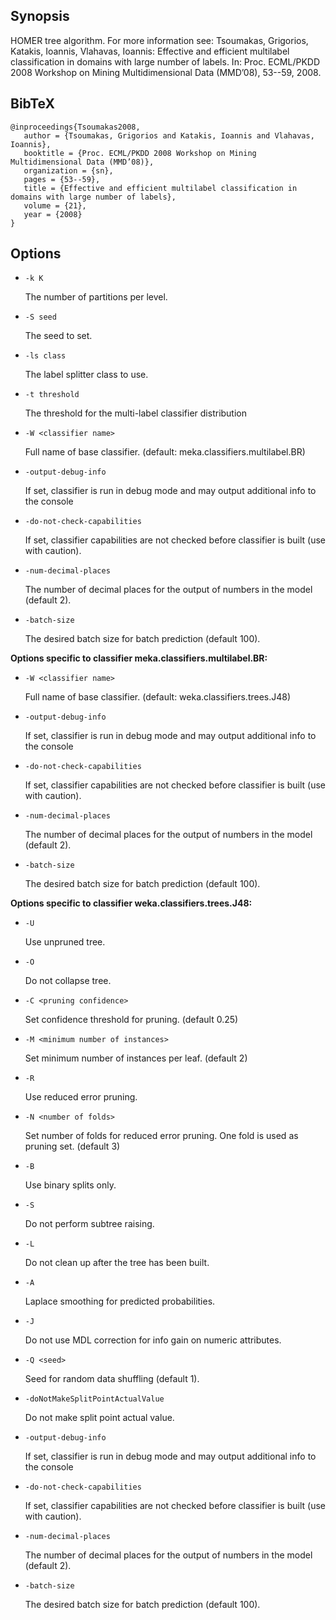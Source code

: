 ## Synopsis
HOMER tree algorithm. For more information see:
Tsoumakas, Grigorios, Katakis, Ioannis, Vlahavas, Ioannis: Effective and efficient multilabel classification in domains with large number of labels. In: Proc. ECML/PKDD 2008 Workshop on Mining Multidimensional Data (MMD’08), 53--59, 2008.

## BibTeX
```
@inproceedings{Tsoumakas2008,
   author = {Tsoumakas, Grigorios and Katakis, Ioannis and Vlahavas, Ioannis},
   booktitle = {Proc. ECML/PKDD 2008 Workshop on Mining Multidimensional Data (MMD’08)},
   organization = {sn},
   pages = {53--59},
   title = {Effective and efficient multilabel classification in domains with large number of labels},
   volume = {21},
   year = {2008}
}
```
## Options
* `-k K`

    The number of partitions per level.

* `-S seed`

    The seed to set.

* `-ls class`

    The label splitter class to use.

* `-t threshold`

    The threshold for the multi-label classifier distribution

* `-W <classifier name>`

    Full name of base classifier.
    (default: meka.classifiers.multilabel.BR)

* `-output-debug-info`

    If set, classifier is run in debug mode and
    may output additional info to the console

* `-do-not-check-capabilities`

    If set, classifier capabilities are not checked before classifier is built
    (use with caution).

* `-num-decimal-places`

    The number of decimal places for the output of numbers in the model (default 2).

* `-batch-size`

    The desired batch size for batch prediction  (default 100).

**Options specific to classifier meka.classifiers.multilabel.BR:**

* `-W <classifier name>`

    Full name of base classifier.
    (default: weka.classifiers.trees.J48)

* `-output-debug-info`

    If set, classifier is run in debug mode and
    may output additional info to the console

* `-do-not-check-capabilities`

    If set, classifier capabilities are not checked before classifier is built
    (use with caution).

* `-num-decimal-places`

    The number of decimal places for the output of numbers in the model (default 2).

* `-batch-size`

    The desired batch size for batch prediction  (default 100).

**Options specific to classifier weka.classifiers.trees.J48:**

* `-U`

    Use unpruned tree.

* `-O`

    Do not collapse tree.

* `-C <pruning confidence>`

    Set confidence threshold for pruning.
    (default 0.25)

* `-M <minimum number of instances>`

    Set minimum number of instances per leaf.
    (default 2)

* `-R`

    Use reduced error pruning.

* `-N <number of folds>`

    Set number of folds for reduced error
    pruning. One fold is used as pruning set.
    (default 3)

* `-B`

    Use binary splits only.

* `-S`

    Do not perform subtree raising.

* `-L`

    Do not clean up after the tree has been built.

* `-A`

    Laplace smoothing for predicted probabilities.

* `-J`

    Do not use MDL correction for info gain on numeric attributes.

* `-Q <seed>`

    Seed for random data shuffling (default 1).

* `-doNotMakeSplitPointActualValue`

    Do not make split point actual value.

* `-output-debug-info`

    If set, classifier is run in debug mode and
    may output additional info to the console

* `-do-not-check-capabilities`

    If set, classifier capabilities are not checked before classifier is built
    (use with caution).

* `-num-decimal-places`

    The number of decimal places for the output of numbers in the model (default 2).

* `-batch-size`

    The desired batch size for batch prediction  (default 100).
